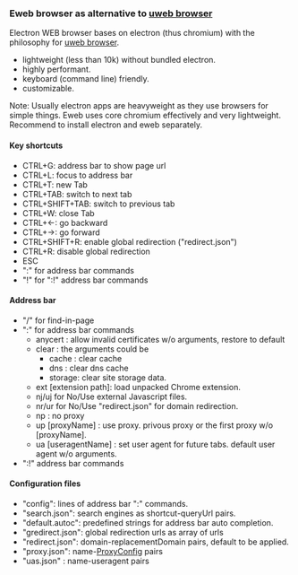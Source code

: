 ### Eweb browser as alternative to [uweb browser](https://github.com/torappinfo/uweb)
Electron WEB browser bases on electron (thus chromium) with the philosophy for [uweb browser](https://gitlab.com/jamesfengcao/uweb).

- lightweight (less than 10k) without bundled electron.
- highly performant.
- keyboard (command line) friendly.
- customizable.

Note: Usually electron apps are heavyweight as they use browsers for simple things. Eweb uses core chromium effectively and very lightweight. Recommend to install electron and eweb separately.

#### Key shortcuts
- CTRL+G: address bar to show page url
- CTRL+L: focus to address bar
- CTRL+T: new Tab
- CTRL+TAB: switch to next tab
- CTRL+SHIFT+TAB: switch to previous tab
- CTRL+W: close Tab
- CTRL+<-: go backward
- CTRL+->: go forward
- CTRL+SHIFT+R: enable global redirection ("redirect.json")
- CTRL+R: disable global redirection
- ESC
- ":" for address bar commands
- "!" for ":!" address bar commands

#### Address bar
- "/" for find-in-page
- ":" for address bar commands
  - anycert : allow invalid certificates w/o arguments, restore to default
  - clear : the arguments could be
    - cache : clear cache
    - dns : clear dns cache
    - storage: clear site storage data.
  - ext [extension path]: load unpacked Chrome extension.
  - nj/uj for No/Use external Javascript files.
  - nr/ur for No/Use "redirect.json" for domain redirection.
  - np : no proxy
  - up [proxyName] : use proxy. privous proxy or the first proxy w/o [proxyName].
  - ua [useragentName] : set user agent for future tabs. default user agent w/o arguments.
- ":!" address bar commands

#### Configuration files
- "config": lines of address bar ":" commands.
- "search.json": search engines as shortcut-queryUrl pairs.
- "default.autoc": predefined strings for address bar auto completion.
- "gredirect.json": global redirection urls as array of urls
- "redirect.json": domain-replacementDomain pairs, default to be applied.
- "proxy.json": name-[ProxyConfig](https://www.electronjs.org/docs/latest/api/structures/proxy-config) pairs
- "uas.json" : name-useragent pairs